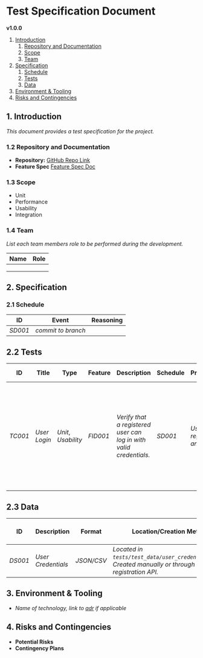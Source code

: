 # Test Specification Document

**v1.0.0**

1.  [Introduction](#1-introduction)
    1.  [Repository and Documentation](#12-repository-and-documentation)
    2.  [Scope](#13-scope)
    3.  [Team](#14-team)
2.  [Specification](#2-specification)
    1.  [Schedule](#21-schedule)
    2.  [Tests](#22-tests)
    3.  [Data](#23-data)
3.  [Environment & Tooling](#3-environment--tooling)
4.  [Risks and Contingencies](#4-risks-and-contingencies)

## 1. Introduction

_This document provides a test specification for the project._

### 1.2 Repository and Documentation

*   **Repository:** [GitHub Repo Link](https://github.com/your-repo)
*   **Feature Spec** [Feature Spec Doc](https://github.com/your-repo/feature-spec_doc.md)

### 1.3 Scope


*   Unit 
*   Performance 
*   Usability 
*   Integration

### 1.4 Team

*List each team members role to be performed during the development.*

| Name     | Role                 |
|----------|----------------------|
|          |                      |
|          |                      |
|          |                      |


## 2. Specification

### 2.1 Schedule

| ID      | Event                     | Reasoning | 
|---------|---------------------------|-----------|
| _SD001_ | _commit to branch_        |           |

## 2.2 Tests

| ID      | Title      | Type                | Feature                | Description                                                        | Schedule | Preconditions                      | Steps                                                                                                                                 | Expected Result                                                            | Postconditions      | Function                                            |
|---------|-----|---------|---------------------|--------------------------------------------------------------------|----------|------------------------------------|----------------------------------------------------------------------------------------------------------------------------------------|--------------------------------------------------------------------------|---------------------|-----------------------------------------------------|
| _TC001_ | _User Login_ | _Unit_, _Usability_ | _FID001_  |_Verify that a registered user can log in with valid credentials._ | _SD001_  | _User must be registered and verified._ | _1. Navigate to the login page.<br>2. Enter a valid username and password.<br>3. Click the 'Login' button._ | _The user is successfully logged in and redirected to the dashboard._    | _User session is active._ | _`tests/user_login.py::TestUser::test_user_login`_ |



## 2.3 Data

| ID | Description            | Format   | Location/Creation Method                                                                 | Used In Test Cases       |
|-------------|------------------------|----------|------------------------------------------------------------------------------------------|--------------------------|
| _DS001_       | _User Credentials_       | _JSON/CSV_ | _Located in `tests/test_data/user_credentials.json`. Created manually or through user registration API._ | _TC001_     |

## 3. Environment & Tooling

* *Name of technology, link to [adr](ADR.md) if applicable*

## 4. Risks and Contingencies

*   **Potential Risks**
*   **Contingency Plans**




